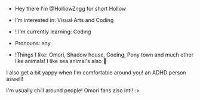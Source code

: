 -  Hey there I’m @HolliowZngg for short Hollow
  - I’m interested in: Visual Arts and Coding
- ! I’m currently learning: Coding
  
- Pronouns: any
-  !Things I like: Omori, Shadow house, Coding, Pony town and much other like animals! I like sea animal's also 🌊 

I also get a bit yappy when I'm comfortable around you! an ADHD person aswell!

I'm usually chill around people! Omori fans also int!! :>
<!---
Holliow/Holliow is a ✨ special ✨ repository because its `README.md` (this file) appears on your GitHub profile.
You can click the Preview link to take a look at your changes.
--->
